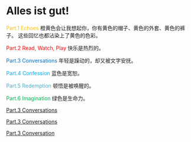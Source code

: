 # Alles ist gut!


<font color="#ffc000">Part.1 Echoes</font>
橙黄色会让我想起你，你有黄色的帽子、黄色的外套、黄色的裤子。
这些回忆也都沾染上了黄色的色彩。

<font color="#ff0000">Part.2 Read, Watch, Play</font>
快乐是热烈的。

<font color="#0070c0">Part.3 Conversations</font>
年轻是躁动的，却又被文字安抚。

<font color="#00b0f0">Part.4 Confession</font>
蓝色是宽恕。

<font color="#4bacc6">Part.5 Redemption</font>
顿悟是被唤醒的。

<font color="#00b050">Part.6 Imagination</font>
绿色是生命力。


[Part.3 Conversations](https://world2c.github.io/pizzaandlaw/Part.3%20Conversations.md)

[Part.3 Conversations](https://world2c.github.io/pizzaandlaw/Part.3%20Conversations.html)

[Part.3 Conversation](https://world2c.github.io/pizzaandlaw/Part.3%20Conversation.html)
